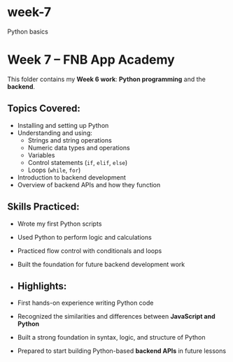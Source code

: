 # week-7
Python basics

# Week 7 – FNB App Academy

This folder contains my **Week 6 work**: **Python programming** and the **backend**.


## Topics Covered:
- Installing and setting up Python
- Understanding and using:
  - Strings and string operations
  - Numeric data types and operations
  - Variables
  - Control statements (`if`, `elif`, `else`)
  - Loops (`while`, `for`)
- Introduction to backend development
- Overview of backend APIs and how they function

## Skills Practiced:
- Wrote my first Python scripts
- Used Python to perform logic and calculations
- Practiced flow control with conditionals and loops
- Built the foundation for future backend development work

- ## Highlights:
- First hands-on experience writing Python code
- Recognized the similarities and differences between **JavaScript and Python**
- Built a strong foundation in syntax, logic, and structure of Python
- Prepared to start building Python-based **backend APIs** in future lessons

